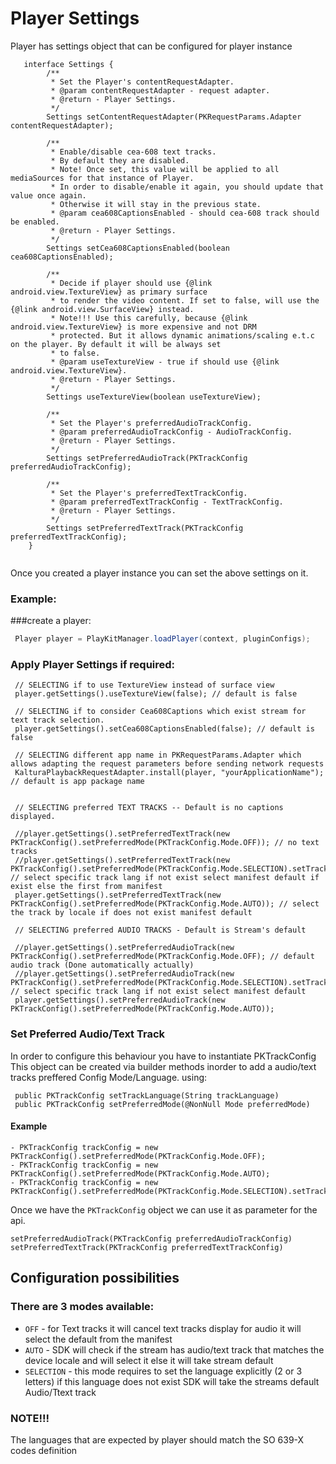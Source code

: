 
#  Player Settings


Player has settings object that can be configured for player instance

```
   interface Settings {
        /**
         * Set the Player's contentRequestAdapter.
         * @param contentRequestAdapter - request adapter.
         * @return - Player Settings.
         */
        Settings setContentRequestAdapter(PKRequestParams.Adapter contentRequestAdapter);

        /**
         * Enable/disable cea-608 text tracks.
         * By default they are disabled.
         * Note! Once set, this value will be applied to all mediaSources for that instance of Player.
         * In order to disable/enable it again, you should update that value once again.
         * Otherwise it will stay in the previous state.
         * @param cea608CaptionsEnabled - should cea-608 track should be enabled.
         * @return - Player Settings.
         */
        Settings setCea608CaptionsEnabled(boolean cea608CaptionsEnabled);

        /**
         * Decide if player should use {@link android.view.TextureView} as primary surface
         * to render the video content. If set to false, will use the {@link android.view.SurfaceView} instead.
         * Note!!! Use this carefully, because {@link android.view.TextureView} is more expensive and not DRM
         * protected. But it allows dynamic animations/scaling e.t.c on the player. By default it will be always set
         * to false.
         * @param useTextureView - true if should use {@link android.view.TextureView}.
         * @return - Player Settings.
         */
        Settings useTextureView(boolean useTextureView);

        /**
         * Set the Player's preferredAudioTrackConfig.
         * @param preferredAudioTrackConfig - AudioTrackConfig.
         * @return - Player Settings.
         */
        Settings setPreferredAudioTrack(PKTrackConfig preferredAudioTrackConfig);

        /**
         * Set the Player's preferredTextTrackConfig.
         * @param preferredTextTrackConfig - TextTrackConfig.
         * @return - Player Settings.
         */
        Settings setPreferredTextTrack(PKTrackConfig preferredTextTrackConfig);
    }
    
```

Once you created a player instance you can set the above settings on it.

### Example:

###create a player:
``` java
 Player player = PlayKitManager.loadPlayer(context, pluginConfigs);
```

### Apply Player Settings if required:

```
 // SELECTING if to use TextureView instead of surface view
 player.getSettings().useTextureView(false); // default is false

 // SELECTING if to consider Cea608Captions which exist stream for text track selection.
 player.getSettings().setCea608CaptionsEnabled(false); // default is false

 // SELECTING different app name in PKRequestParams.Adapter which allows adapting the request parameters before sending network requests
 KalturaPlaybackRequestAdapter.install(player, "yourApplicationName"); // default is app package name


 // SELECTING preferred TEXT TRACKS -- Default is no captions displayed.
 
 //player.getSettings().setPreferredTextTrack(new PKTrackConfig().setPreferredMode(PKTrackConfig.Mode.OFF)); // no text tracks
 //player.getSettings().setPreferredTextTrack(new PKTrackConfig().setPreferredMode(PKTrackConfig.Mode.SELECTION).setTrackLanguage("hi")); // select specific track lang if not exist select manifest default if exist else the first from manifest
 player.getSettings().setPreferredTextTrack(new PKTrackConfig().setPreferredMode(PKTrackConfig.Mode.AUTO)); // select the track by locale if does not exist manifest default

 // SELECTING preferred AUDIO TRACKS - Default is Stream's default

 //player.getSettings().setPreferredAudioTrack(new PKTrackConfig().setPreferredMode(PKTrackConfig.Mode.OFF); // default audio track (Done automatically actually)
 //player.getSettings().setPreferredAudioTrack(new PKTrackConfig().setPreferredMode(PKTrackConfig.Mode.SELECTION).setTrackLanguage("ru")); // select specific track lang if not exist select manifest default
 player.getSettings().setPreferredAudioTrack(new PKTrackConfig().setPreferredMode(PKTrackConfig.Mode.AUTO));
```


### Set Preferred Audio/Text Track

In order to configure this behaviour you have to instantiate PKTrackConfig
This object can be created via builder methods inorder to add a audio/text tracks preffered Config Mode/Language.
using:

```
 public PKTrackConfig setTrackLanguage(String trackLanguage)
 public PKTrackConfig setPreferredMode(@NonNull Mode preferredMode)
```

#### Example

```
- PKTrackConfig trackConfig = new PKTrackConfig().setPreferredMode(PKTrackConfig.Mode.OFF);
- PKTrackConfig trackConfig = new PKTrackConfig().setPreferredMode(PKTrackConfig.Mode.AUTO);
- PKTrackConfig trackConfig = new PKTrackConfig().setPreferredMode(PKTrackConfig.Mode.SELECTION).setTrackLanguage("ru")
```

Once we have the `PKTrackConfig` object we can use it as parameter for the api.

```
setPreferredAudioTrack(PKTrackConfig preferredAudioTrackConfig)
setPreferredTextTrack(PKTrackConfig preferredTextTrackConfig)
```

## Configuration possibilities

### There are 3 modes available:

 - `OFF` - for Text tracks it will cancel text tracks display for audio it will select the default from the manifest
 - `AUTO` - SDK will check if the stream has audio/text track that matches the device locale and will select it else it will take stream default
 - `SELECTION` - this mode requires to set the language explicitly (2 or 3 letters)  if this language does not exist SDK will take the streams
default Audio/Ttext track

### NOTE!!!
The languages that are expected by player should match the SO 639-X codes definition


